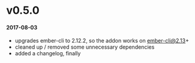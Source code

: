# v0.5.0
#### 2017-08-03

- upgrades ember-cli to 2.12.2, so the addon works on ember-cli@2.13+
- cleaned up / removed some unnecessary dependencies
- added a changelog, finally
